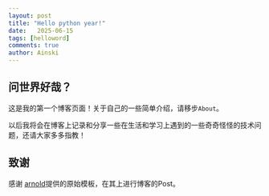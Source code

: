 ```yaml
---
layout: post
title: "Hello python year!"
date:   2025-06-15
tags: [helloword]
comments: true
author: Ainski
---
```


## 问世界好哉？

这是我的第一个博客页面！关于自己的一些简单介绍，请移步`About`。


以后我将会在博客上记录和分享一些在生活和学习上遇到的一些奇奇怪怪的技术问题，还请大家多多指教！

<!-- more -->

## 致谢

感谢 [arnold](https://github.com/arnold117/)提供的原始模板，在其上进行博客的Post。


